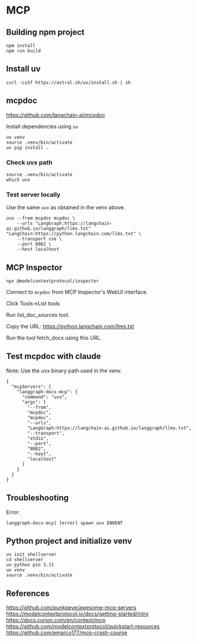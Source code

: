 # MCP

## Building npm project

```
npm install
npm run build
```

## Install uv

```
curl -LsSf https://astral.sh/uv/install.sh | sh
```

## mcpdoc

https://github.com/langchain-ai/mcpdoc

Install dependencies using `uv`

```
uv venv
source .venv/bin/activate
uv pip install .
```

### Check uvx path

```
source .venv/bin/activate
which uvx
```

### Test server locally

Use the same `uvx` as obtained in the venv above.

```
uvx --from mcpdoc mcpdoc \
    --urls "LangGraph:https://langchain-ai.github.io/langgraph/llms.txt" "LangChain:https://python.langchain.com/llms.txt" \
    --transport sse \
    --port 8082 \
    --host localhost
```

## MCP Inspector

```
npx @modelcontextprotocol/inspector
```

Connect to `mcpdoc` from MCP Inspector's WebUI interface.

Click Tools->List tools

Run list_doc_sources tool.

Copy the URL: https://python.langchain.com/llms.txt

Run the tool fetch_docs using this URL.

## Test mcpdoc with claude

Note: Use the uvx binary path used in the venv.

```
{
  "mcpServers": {
    "langgraph-docs-mcp": {
      "command": "uvx",
      "args": [
        "--from",
        "mcpdoc",
        "mcpdoc",
        "--urls",
        "LangGraph:https://langchain-ai.github.io/langgraph/llms.txt",
        "--transport",
        "stdio",
        "--port",
        "8082",
        "--host",
        "localhost"
      ]
    }
  }
}

```

## Troubleshooting

Error:
```
langgraph-docs-mcp] [error] spawn uvx ENOENT
```

## Python project and initialize venv

```
uv init shellserver
cd shellserver
uv python pin 3.11
uv venv
source .venv/bin/activate
```

## References

https://github.com/punkpeye/awesome-mcp-servers
https://modelcontextprotocol.io/docs/getting-started/intro
https://docs.cursor.com/en/context/mcp
https://github.com/modelcontextprotocol/quickstart-resources
https://github.com/emarco177/mcp-crash-course
